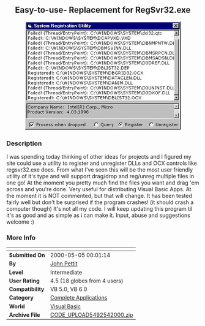 ﻿<div align="center">

## Easy\-to\-use\- Replacement for RegSvr32\.exe

<img src="PIC2000541016224823.jpg">
</div>

### Description

I was spending today thinking of other ideas for projects and I figured my site could use a utility to register and unregister DLLs and OCX controls like regsvr32.exe does. From what I've seen this will be the most user friendly utility of it's type and will support drag/drop and reg/unreg multiple files in one go! At the moment you pretty much find the files you want and drag 'em across and you're done. Very useful for distributing Visual Basic Apps. At the moment it is NOT commented, but that will change. It has been tested fairly well but don't be surprised if the program crashes! (it should crash a computer though) It's not all my code. I will keep updating this program til it's as good and as simple as i can make it. Input, abuse and suggestions welcome :)
 
### More Info
 


<span>             |<span>
---                |---
**Submitted On**   |2000-05-05 00:01:14
**By**             |[John Pettit](https://github.com/Planet-Source-Code/PSCIndex/blob/master/ByAuthor/john-pettit.md)
**Level**          |Intermediate
**User Rating**    |4.5 (18 globes from 4 users)
**Compatibility**  |VB 5\.0, VB 6\.0
**Category**       |[Complete Applications](https://github.com/Planet-Source-Code/PSCIndex/blob/master/ByCategory/complete-applications__1-27.md)
**World**          |[Visual Basic](https://github.com/Planet-Source-Code/PSCIndex/blob/master/ByWorld/visual-basic.md)
**Archive File**   |[CODE\_UPLOAD5492542000\.zip](https://github.com/Planet-Source-Code/john-pettit-easy-to-use-replacement-for-regsvr32-exe__1-7852/archive/master.zip)









